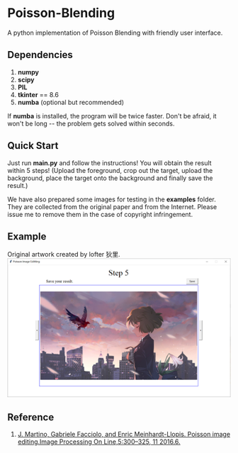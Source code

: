 # Poisson-Blending
A python implementation of Poisson Blending with friendly user interface.

## Dependencies 
1. **numpy**
2. **scipy**
3. **PIL**
4. **tkinter** == 8.6
5. **numba** (optional but recommended)

If **numba** is installed, the program will be twice faster. Don't be afraid, it won't be long -- the problem gets solved within seconds. 

## Quick Start

Just run **main.py** and follow the instructions! You will obtain the result within $5$ steps! (Upload the foreground, crop out the target, upload the background, place the target onto the background and finally save the result.)

We have also prepared some images for testing in the **examples** folder. They are collected from the original paper and from the Internet. Please issue me to remove them  in the case of copyright infringement.

## Example

Original artwork created by lofter 狄里.
![image](https://raw.githubusercontent.com/ForeverHaibara/Poisson-Blending/main/2022年6月9日8.png)
<!---
![image](http://tiebapic.baidu.com/tieba/pic/item/96dda144ad34598283ca284a49f431adcaef84a2.jpg?tbpicau=2022-06-11-00_5784c3781ae68879515fa0c8efe2e48b)
-->

## Reference

1. [J. Martino, Gabriele Facciolo, and Enric Meinhardt-Llopis.  Poisson image editing.Image Processing On Line,5:300–325, 11 2016.6.](https://dl.acm.org/doi/10.1145/882262.882269)

